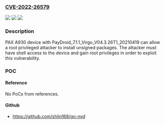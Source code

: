 ### [CVE-2022-26579](https://cve.mitre.org/cgi-bin/cvename.cgi?name=CVE-2022-26579)
![](https://img.shields.io/static/v1?label=Product&message=n%2Fa&color=blue)
![](https://img.shields.io/static/v1?label=Version&message=n%2Fa&color=blue)
![](https://img.shields.io/static/v1?label=Vulnerability&message=n%2Fa&color=brighgreen)

### Description

PAX A930 device with PayDroid_7.1.1_Virgo_V04.3.26T1_20210419 can allow a root privileged attacker to install unsigned packages. The attacker must have shell access to the device and gain root privileges in order to exploit this vulnerability.

### POC

#### Reference
No PoCs from references.

#### Github
- https://github.com/shlin168/go-nvd

